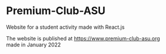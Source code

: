 # Premium-Club-ASU
Website for a student activity made with React.js

The website is published at https://www.premium-club-asu.org <br/>
made in January 2022
